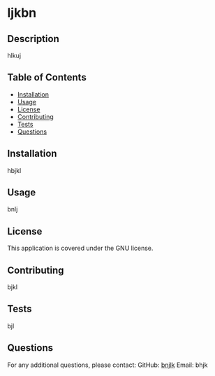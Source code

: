 
# ljkbn

## Description
hlkuj

## Table of Contents
- [Installation](#installation)
- [Usage](#usage)
- [License](#license)
- [Contributing](#contributing)
- [Tests](#tests)
- [Questions](#questions)

## Installation
hbjkl

## Usage
bnlj

## License
This application is covered under the GNU license.

## Contributing
bjkl

## Tests
bjl

## Questions
For any additional questions, please contact:
GitHub: [bnjlk](https://github.com/bnjlk)
Email: bhjk
